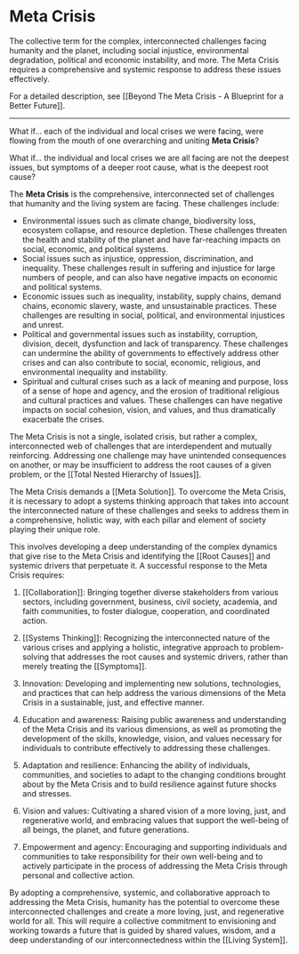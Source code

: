 # Meta Crisis

The collective term for the complex, interconnected challenges facing humanity and the planet, including social injustice, environmental degradation, political and economic instability, and more. The Meta Crisis requires a comprehensive and systemic response to address these issues effectively.

For a detailed description, see [[Beyond The Meta Crisis - A Blueprint for a Better Future]]. 
___

What if... each of the individual and local crises we were facing, were flowing from the mouth of one overarching and uniting **Meta Crisis**? 

What if... the individual and local crises we are all facing are not the deepest issues, but symptoms of a deeper root cause, what is the deepest root cause? 

The **Meta Crisis** is the comprehensive, interconnected set of challenges that humanity and the living system are facing. These challenges include:

-   Environmental issues such as climate change, biodiversity loss, ecosystem collapse, and resource depletion. These challenges threaten the health and stability of the planet and have far-reaching impacts on social, economic, and political systems.  
-   Social issues such as injustice, oppression, discrimination, and inequality. These challenges result in suffering and injustice for large numbers of people, and can also have negative impacts on economic and political systems.  
-   Economic issues such as inequality, instability, supply chains, demand chains, economic slavery, waste, and unsustainable practices. These challenges are resulting in social, political, and environmental injustices and unrest.  
-   Political and governmental issues such as instability, corruption, division, deceit, dysfunction and lack of transparency. These challenges can undermine the ability of governments to effectively address other crises and can also contribute to social, economic, religious, and environmental inequality and instability.  
-   Spiritual and cultural crises such as a lack of meaning and purpose, loss of a sense of hope and agency, and the erosion of traditional religious and cultural practices and values. These challenges can have negative impacts on social cohesion, vision, and values, and thus dramatically exacerbate the crises. 

The Meta Crisis is not a single, isolated crisis, but rather a complex, interconnected web of challenges that are interdependent and mutually reinforcing. Addressing one challenge may have unintended consequences on another, or may be insufficient to address the root causes of a given problem, or the [[Total Nested Hierarchy of Issues]].  

The Meta Crisis demands a [[Meta Solution]]. To overcome the Meta Crisis, it is necessary to adopt a systems thinking approach that takes into account the interconnected nature of these challenges and seeks to address them in a comprehensive, holistic way, with each pillar and element of society playing their unique role. 

This involves developing a deep understanding of the complex dynamics that give rise to the Meta Crisis and identifying the [[Root Causes]] and systemic drivers that perpetuate it. A successful response to the Meta Crisis requires:

1.  [[Collaboration]]: Bringing together diverse stakeholders from various sectors, including government, business, civil society, academia, and faith communities, to foster dialogue, cooperation, and coordinated action.
    
2.  [[Systems Thinking]]: Recognizing the interconnected nature of the various crises and applying a holistic, integrative approach to problem-solving that addresses the root causes and systemic drivers, rather than merely treating the [[Symptoms]].
    
3.  Innovation: Developing and implementing new solutions, technologies, and practices that can help address the various dimensions of the Meta Crisis in a sustainable, just, and effective manner.
    
4.  Education and awareness: Raising public awareness and understanding of the Meta Crisis and its various dimensions, as well as promoting the development of the skills, knowledge, vision, and values necessary for individuals to contribute effectively to addressing these challenges.
    
5.  Adaptation and resilience: Enhancing the ability of individuals, communities, and societies to adapt to the changing conditions brought about by the Meta Crisis and to build resilience against future shocks and stresses.
    
6.  Vision and values: Cultivating a shared vision of a more loving, just, and regenerative world, and embracing values that support the well-being of all beings, the planet, and future generations.
    
7.  Empowerment and agency: Encouraging and supporting individuals and communities to take responsibility for their own well-being and to actively participate in the process of addressing the Meta Crisis through personal and collective action.
    

By adopting a comprehensive, systemic, and collaborative approach to addressing the Meta Crisis, humanity has the potential to overcome these interconnected challenges and create a more loving, just, and regenerative world for all. This will require a collective commitment to envisioning and working towards a future that is guided by shared values, wisdom, and a deep understanding of our interconnectedness within the [[Living System]]. 